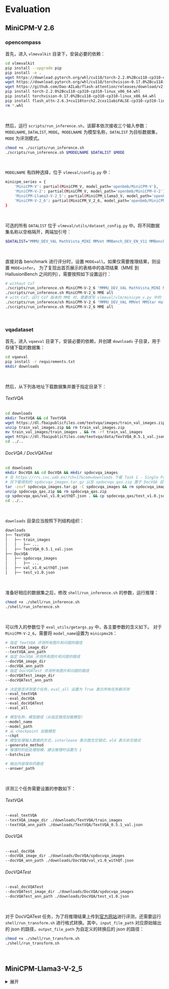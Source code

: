 # Evaluation

## MiniCPM-V 2.6

### opencompass
首先，进入 `vlmevalkit` 目录下，安装必要的依赖：
```bash
cd vlmevalkit
pip install --upgrade pip
pip install -e .
wget https://download.pytorch.org/whl/cu118/torch-2.2.0%2Bcu118-cp310-cp310-linux_x86_64.whl#sha256=4377e0a7fe8ff8ffc4f7c9c6130c1dcd3874050ae4fc28b7ff1d35234fbca423
wget https://download.pytorch.org/whl/cu118/torchvision-0.17.0%2Bcu118-cp310-cp310-linux_x86_64.whl#sha256=2e63d62e09d9b48b407d3e1b30eb8ae4e3abad6968e8d33093b60d0657542428
wget https://github.com/Dao-AILab/flash-attention/releases/download/v2.6.3/flash_attn-2.6.3+cu118torch2.2cxx11abiFALSE-cp310-cp310-linux_x86_64.whl
pip install torch-2.2.0%2Bcu118-cp310-cp310-linux_x86_64.whl
pip install torchvision-0.17.0%2Bcu118-cp310-cp310-linux_x86_64.whl
pip install flash_attn-2.6.3+cu118torch2.2cxx11abiFALSE-cp310-cp310-linux_x86_64.whl
rm *.whl
```
<br />

然后，运行 `scripts/run_inference.sh`，该脚本依次接收三个输入参数：`MODELNAME`, `DATALIST`, `MODE`。`MODELNAME` 为模型名称，`DATALIST` 为目标数据集，`MODE` 为评测模式。
```bash
chmod +x ./scripts/run_inference.sh
./scripts/run_inference.sh $MODELNAME $DATALIST $MODE
```
<br />

`MODELNAME` 有四种选择，位于 `vlmeval/config.py` 中：
```bash
minicpm_series = {
    'MiniCPM-V': partial(MiniCPM_V, model_path='openbmb/MiniCPM-V'),
    'MiniCPM-V-2': partial(MiniCPM_V, model_path='openbmb/MiniCPM-V-2'),
    'MiniCPM-Llama3-V-2_5': partial(MiniCPM_Llama3_V, model_path='openbmb/MiniCPM-Llama3-V-2_5'),
    'MiniCPM-V-2_6': partial(MiniCPM_V_2_6, model_path='openbmb/MiniCPM-V-2_6'),
}
```
<br />

可选的所有 `DATALIST` 位于 `vlmeval/utils/dataset_config.py` 中。将不同数据集名称以空格隔开，两端加引号：
```bash
$DATALIST="MMMU_DEV_VAL MathVista_MINI MMVet MMBench_DEV_EN_V11 MMBench_DEV_CN_V11 MMStar HallusionBench AI2D_TEST"
```
<br />

直接对各 benchmark 进行评分时，设置 `MODE=all`。如果仅需要推理结果，则设置 `MODE=infer`。
为了复现出首页展示的表格中的各项结果（MME 到 HallusionBench 之间的列），需要按照如下设置运行：
```bash
# without CoT
./scripts/run_inference.sh MiniCPM-V-2_6 "MMMU_DEV_VAL MathVista_MINI MMVet MMBench_DEV_EN_V11 MMBench_DEV_CN_V11 MMStar HallusionBench AI2D_TEST" all
./scripts/run_inference.sh MiniCPM-V-2_6 MME all
# with CoT，运行 CoT 版本的 MME 时，需要改写 vlmeval/vlm/minicpm_v.py 中的 'use_cot' 函数，将 MME 添加到 return True 的分支中
./scripts/run_inference/sh MiniCPM-V-2_6 "MMMU_DEV_VAL MMVet MMStar HallusionBench OCRBench" all
./scripts/run_inference.sh MiniCPM-V-2_6 MME all
```
<br />

### vqadataset
首先，进入 `vqaeval` 目录下，安装必要的依赖，并创建 `downloads` 子目录，用于存储下载的数据集：
```bash
cd vqaeval
pip install -r requirements.txt
mkdir downloads
```
<br />

然后，从下列各地址下载数据集并置于指定目录下：
###### TextVQA
```bash
cd downloads
mkdir TextVQA && cd TextVQA
wget https://dl.fbaipublicfiles.com/textvqa/images/train_val_images.zip
unzip train_val_images.zip && rm train_val_images.zip
mv train_val_images/train_images . && rm -rf train_val_images
wget https://dl.fbaipublicfiles.com/textvqa/data/TextVQA_0.5.1_val.json
cd ../..
```

###### DocVQA / DocVQATest
```bash
cd downloads
mkdir DocVQA && cd DocVQA && mkdir spdocvqa_images
# 在 https://rrc.cvc.uab.es/?ch=17&com=downloads 下载 Task 1 - Single Page Document Visual Question Answering 下的 Images 和 Annotations
# 将下载得到的 spdocvqa_images.tar.gz 以及 spdocvqa_qas.zip 置于 DocVQA 目录下
tar -zxvf spdocvqa_images.tar.gz -C spdocvqa_images && rm spdocvqa_images.tar.gz
unzip spdocvqa_qas.zip && rm spdocvqa_qas.zip
cp spdocvqa_qas/val_v1.0_withQT.json . && cp spdocvqa_qas/test_v1.0.json .  && rm -rf spdocvqa_qas
cd ../..
```
<br />

`downloads` 目录应当按照下列结构组织：
```bash
downloads
├── TextVQA
│   ├── train_images
│   │   ├── ...
│   ├── TextVQA_0.5.1_val.json
├── DocVQA
│   ├── spdocvqa_images
│   │   ├── ...
│   ├── val_v1.0_withQT.json
│   ├── test_v1.0.json
```
<br />

准备好相应的数据集之后，修改 `shell/run_inference.sh` 的参数，运行推理：

```bash
chmod +x ./shell/run_inference.sh
./shell/run_inference.sh
```
<br />

可以传入的参数位于 `eval_utils/getargs.py` 中，各主要参数的含义如下。
对于 `MiniCPM-V-2_6`，需要将 `model_name`设置为 `minicpmv26`：
```bash
# 指定 TextVQA 评测所有图片和问题的路径
--textVQA_image_dir
--textVQA_ann_path
# 指定 DocVQA 评测所有图片和问题的路径
--docVQA_image_dir
--docVQA_ann_path
# 指定 DocVQATest 评测所有图片和问题的路径
--docVQATest_image_dir
--docVQATest_ann_path

# 决定是否评测某个任务，eval_all 设置为 True 表示所有任务都评测
--eval_textVQA
--eval_docVQA
--eval_docVQATest
--eval_all

# 模型名称、模型路径（从指定路径加载模型）
--model_name
--model_path
# 从 checkpoint 加载模型
--ckpt
# 模型处理输入数据的方式，interleave 表示图文交错式，old 表示非交错式
--generate_method
# 推理时的批处理规模，建议推理时设置为 1
--batchsize

# 输出内容保存的路径
--answer_path
```
<br />

评测三个任务需要设置的参数如下：
###### TextVQA
```bash
--eval_textVQA
--textVQA_image_dir ./downloads/TextVQA/train_images
--textVQA_ann_path ./downloads/TextVQA/TextVQA_0.5.1_val.json
```

###### DocVQA
```bash
--eval_docVQA
--docVQA_image_dir ./downloads/DocVQA/spdocvqa_images
--docVQA_ann_path ./downloads/DocVQA/val_v1.0_withQT.json
```

###### DocVQATest
```bash
--eval_docVQATest
--docVQATest_image_dir ./downloads/DocVQA/spdocvqa_images
--docVQATest_ann_path ./downloads/DocVQA/test_v1.0.json
```
<br />

对于 DocVQATest 任务，为了将推理结果上传到[官方网站](https://rrc.cvc.uab.es/?ch=17)进行评测，还需要运行 `shell/run_transform.sh` 进行格式转换。其中，`input_file_path` 对应原始输出的 json 的路径，`output_file_path` 为自定义的转换后的 json 的路径：
```bash
chmod +x ./shell/run_transform.sh
./shell/run_transform.sh
```
<br />

## MiniCPM-Llama3-V-2_5

<details>
<summary>展开</summary>

### opencompass
首先，进入 `vlmevalkit` 目录下，安装必要的依赖：
```bash
cd vlmevalkit
pip install -r requirements.txt
```
<br />

然后，运行 `scripts/run_inference.sh`，该脚本依次接收三个输入参数：`MODELNAME`, `DATALIST`, `MODE`。`MODELNAME` 为模型名称，`DATALIST` 为目标数据集，`MODE` 为评测模式。
```bash
chmod +x ./scripts/run_inference.sh
./scripts/run_inference.sh $MODELNAME $DATALIST $MODE
```
<br />

`MODELNAME` 有三种选择，位于 `vlmeval/config.py` 中：
```bash
ungrouped = {
    'MiniCPM-V':partial(MiniCPM_V, model_path='openbmb/MiniCPM-V'),
    'MiniCPM-V-2':partial(MiniCPM_V, model_path='openbmb/MiniCPM-V-2'),
    'MiniCPM-Llama3-V-2_5':partial(MiniCPM_Llama3_V, model_path='openbmb/MiniCPM-Llama3-V-2_5'),
}
```
<br />

可选的所有 `DATALIST` 位于 `vlmeval/utils/dataset_config.py` 中，评测单个数据集时，直接调用数据集名称，不加引号；评测多个数据集时，将不同数据集名称以空格隔开，两端加引号：
```bash
$DATALIST="POPE ScienceQA_TEST ChartQA_TEST"
```
<br />

直接对各 benchmark 进行评分时，设置 `MODE=all`。如果仅需要推理结果，则设置 `MODE=infer`
为了复现出首页展示的表格中的各项结果（MME 到 RealWorldQA 之间的列），需要按照如下设置运行：
```bash
# 一次性运行 7 个数据集
./scripts/run_inference.sh MiniCPM-Llama3-V-2_5 "MME MMBench_TEST_EN MMBench_TEST_CN MMMU_DEV_VAL MathVista_MINI LLaVABench RealWorldQA" all

# 以下是单独运行 1 个数据集的指令
# MME
./scripts/run_inference.sh MiniCPM-Llama3-V-2_5 MME all
# MMBench_TEST_EN
./scripts/run_inference.sh MiniCPM-Llama3-V-2_5 MMBench_TEST_EN all
# MMBench_TEST_CN
./scripts/run_inference.sh MiniCPM-Llama3-V-2_5 MMBench_TEST_CN all
# MMMU_DEV_VAL
./scripts/run_inference.sh MiniCPM-Llama3-V-2_5 MMMU_DEV_VAL all
# MathVista_MINI
./scripts/run_inference.sh MiniCPM-Llama3-V-2_5 MathVista_MINI all
# LLaVABench
./scripts/run_inference.sh MiniCPM-Llama3-V-2_5 LLaVABench all
# RealWorldQA
./scripts/run_inference.sh MiniCPM-Llama3-V-2_5 RealWorldQA all
```
<br />

### vqadataset
首先，进入 `vqaeval` 目录下，安装必要的依赖，并创建 `downloads` 子目录，用于存储下载的数据集：
```bash
cd vqaeval
pip install -r requirements.txt
mkdir downloads
```
<br />

然后，从下列各地址下载数据集并置于指定目录下：
###### TextVQA
```bash
cd downloads
mkdir TextVQA && cd TextVQA
wget https://dl.fbaipublicfiles.com/textvqa/images/train_val_images.zip
unzip train_val_images.zip && rm train_val_images.zip
mv train_val_images/train_images . && rm -rf train_val_images
wget https://dl.fbaipublicfiles.com/textvqa/data/TextVQA_0.5.1_val.json
cd ../..
```

###### DocVQA / DocVQATest
```bash
cd downloads
mkdir DocVQA && cd DocVQA && mkdir spdocvqa_images
# 在 https://rrc.cvc.uab.es/?ch=17&com=downloads 下载 Task 1 - Single Page Document Visual Question Answering 下的 Images 和 Annotations
# 将下载得到的 spdocvqa_images.tar.gz 以及 spdocvqa_qas.zip 置于 DocVQA 目录下
tar -zxvf spdocvqa_images.tar.gz -C spdocvqa_images && rm spdocvqa_images.tar.gz
unzip spdocvqa_qas.zip && rm spdocvqa_qas.zip
cp spdocvqa_qas/val_v1.0_withQT.json . && cp spdocvqa_qas/test_v1.0.json .  && rm -rf spdocvqa_qas
cd ../..
```
<br />

`downloads` 目录应当按照下列结构组织：
```bash
downloads
├── TextVQA
│   ├── train_images
│   │   ├── ...
│   ├── TextVQA_0.5.1_val.json
├── DocVQA
│   ├── spdocvqa_images
│   │   ├── ...
│   ├── val_v1.0_withQT.json
│   ├── test_v1.0.json
```
<br />

准备好相应的数据集之后，修改 `shell/run_inference.sh` 的参数，运行推理：

```bash
chmod +x ./shell/run_inference.sh
./shell/run_inference.sh
```
<br />

可以传入的参数位于 `eval_utils/getargs.py` 中，各主要参数的含义如下。
对于 `MiniCPM-Llama3-V-2_5`，需要将 `model_name` 设置为 `minicpmv`：
```bash
# 指定 TextVQA 评测所有图片和问题的路径
--textVQA_image_dir
--textVQA_ann_path
# 指定 DocVQA 评测所有图片和问题的路径
--docVQA_image_dir
--docVQA_ann_path
# 指定 DocVQATest 评测所有图片和问题的路径
--docVQATest_image_dir
--docVQATest_ann_path

# 决定是否评测某个任务，eval_all 设置为 True 表示所有任务都评测
--eval_textVQA
--eval_docVQA
--eval_docVQATest
--eval_all

# 模型名称、模型路径（从指定路径加载模型）
--model_name
--model_path
# 从 checkpoint 加载模型
--ckpt
# 模型处理输入数据的方式，interleave 表示图文交错式，old 表示非交错式
--generate_method
# 推理时的批处理规模，建议推理时设置为 1
--batchsize

# 输出内容保存的路径
--answer_path
```
<br />

评测三个任务需要设置的参数如下：
###### TextVQA
```bash
--eval_textVQA
--textVQA_image_dir ./downloads/TextVQA/train_images
--textVQA_ann_path ./downloads/TextVQA/TextVQA_0.5.1_val.json
```

###### DocVQA
```bash
--eval_docVQA
--docVQA_image_dir ./downloads/DocVQA/spdocvqa_images
--docVQA_ann_path ./downloads/DocVQA/val_v1.0_withQT.json
```

###### DocVQATest
```bash
--eval_docVQATest
--docVQATest_image_dir ./downloads/DocVQA/spdocvqa_images
--docVQATest_ann_path ./downloads/DocVQA/test_v1.0.json
```
<br />

对于 DocVQATest 任务，为了将推理结果上传到[官方网站](https://rrc.cvc.uab.es/?ch=17)进行评测，还需要运行 `shell/run_transform.sh` 进行格式转换。其中，`input_file_path` 对应原始输出的 json 的路径，`output_file_path` 为自定义的转换后的 json 的路径：
```bash
chmod +x ./shell/run_transform.sh
./shell/run_transform.sh
```

</details>
